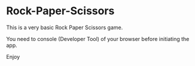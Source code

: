 # Rock-Paper-Scissors

This is a very basic Rock Paper Scissors game.

You need to console (Developer Tool) of your browser before initiating the app.

Enjoy